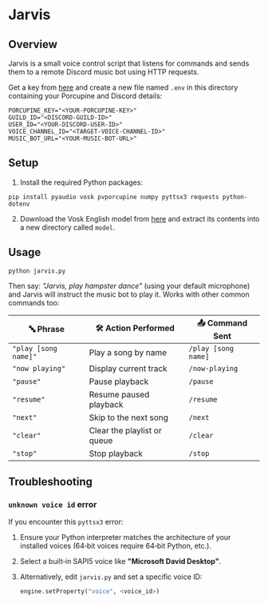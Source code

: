 # Jarvis

## Overview
Jarvis is a small voice control script that listens for commands and sends them
to a remote Discord music bot using HTTP requests.

Get a key from [here](https://console.picovoice.ai/signup) and create a new file
named `.env` in this directory containing your Porcupine and Discord details:

```
PORCUPINE_KEY="<YOUR-PORCUPINE-KEY>"
GUILD_ID="<DISCORD-GUILD-ID>"
USER_ID="<YOUR-DISCORD-USER-ID>"
VOICE_CHANNEL_ID="<TARGET-VOICE-CHANNEL-ID>"
MUSIC_BOT_URL="<YOUR-MUSIC-BOT-URL>"
```

## Setup
1. Install the required Python packages:

```
pip install pyaudio vosk pvporcupine numpy pyttsx3 requests python-dotenv
```

2. Download the Vosk English model from
   [here](https://alphacephei.com/vosk/models/vosk-model-en-us-0.22.zip) and
   extract its contents into a new directory called `model`.


## Usage
`python jarvis.py`

Then say: _"Jarvis, play hampster dance"_ (using your default microphone) and Jarvis
will instruct the music bot to play it. Works with other common commands too:

| 🔤 Phrase              | 🛠️ Action Performed               | 📤 Command Sent                              |
| ---------------------- | ---------------------------------- | ------------------------------------- |
| `"play [song name]"`   | Play a song by name                | `/play [song name]`                           |
| `"now playing"`        | Display current track              | `/now-playing`                                |
| `"pause"`              | Pause playback                     | `/pause`                                      |
| `"resume"`             | Resume paused playback             | `/resume`                                     |
| `"next"`               | Skip to the next song              | `/next`                                      |
| `"clear"`              | Clear the playlist or queue        | `/clear`                                      |
| `"stop"`               | Stop playback                      | `/stop`                                      |

## Troubleshooting

### `unknown voice id` error

If you encounter this `pyttsx3` error:

1. Ensure your Python interpreter matches the architecture of your installed voices (64‑bit voices require 64‑bit Python, etc.).
2. Select a built‑in SAPI5 voice like **"Microsoft David Desktop"**.
3. Alternatively, edit `jarvis.py` and set a specific voice ID:

   ```python
   engine.setProperty("voice", <voice_id>)
   ```
